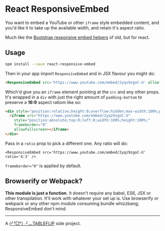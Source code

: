 # React ResponsiveEmbed

You want to embed a YouTube or other `iframe` style embedded content, and you'd
like it to take up the available width, and retain it's aspect ratio.

Much like the [Bootstrap responsive embed helpers] of old, but for react.

## Usage

```sh
npm install --save react-responsive-embed
```

Then in your app import `ResponsiveEmbed` and in JSX flavour you might do:

```html
<ResponsiveEmbed src='https://www.youtube.com/embed/2yqz9zgoC-U' allowfullscreen />
```

Which'd give you an `iframe` element pointing at the `src` and any other props.
It's wrapped in a `div` with just the right amount of `padding-bottom` to
preserve a **16:9** aspect ratiom like so:

```html
<div style="position:relative;height:0;overflow:hidden;max-width:100%;padding-bottom:56.25%;">
  <iframe src="https://www.youtube.com/embed/2yqz9zgoC-U"  
    style="position:absolute;top:0;left:0;width:100%;height:100%;"
    frameborder="0"
    allowfullscreen></iframe>
</div>
```

Pass in a `ratio` prop to pick a different one. Any ratio will do:

```
<ResponsiveEmbed src='https://www.youtube.com/embed/2yqz9zgoC-U' ratio='4:3' />
```

`frameborder="0"` is applied by default.


## Browserify or Webpack?

**This module is just a function**. It doesn't require any babel, ES6, JSX or
other transpilation. It'll work with whatever your set up is. Use browserify or
webpack or any other npm module consuming bundle whizzbang;
ResponsiveEmbed don't mind.

---

A [(╯°□°）╯︵TABLEFLIP] side project.


[Bootstrap responsive embed helpers]: https://v4-alpha.getbootstrap.com/utilities/responsive-helpers/#responsive-embeds
[(╯°□°）╯︵TABLEFLIP]: https://tableflip.io
